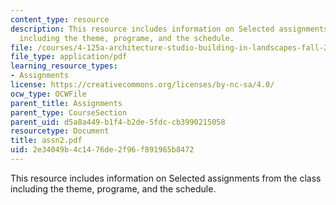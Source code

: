```yaml
---
content_type: resource
description: This resource includes information on Selected assignments from the class
  including the theme, programe, and the schedule.
file: /courses/4-125a-architecture-studio-building-in-landscapes-fall-2005/2e34049b4c1476de2f96f891965b8472_assn2.pdf
file_type: application/pdf
learning_resource_types:
- Assignments
license: https://creativecommons.org/licenses/by-nc-sa/4.0/
ocw_type: OCWFile
parent_title: Assignments
parent_type: CourseSection
parent_uid: d5a8a449-b1f4-b2de-5fdc-cb3990215058
resourcetype: Document
title: assn2.pdf
uid: 2e34049b-4c14-76de-2f96-f891965b8472
---
```

This resource includes information on Selected assignments from the class including the theme, programe, and the schedule.